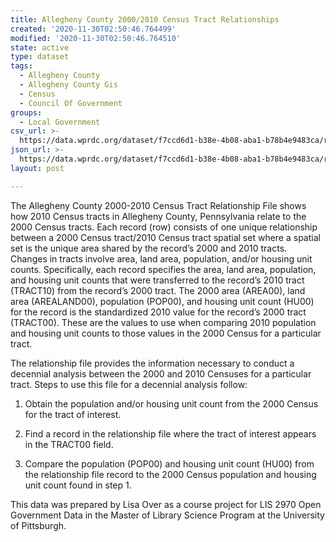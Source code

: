 ```yaml
---
title: Allegheny County 2000/2010 Census Tract Relationships
created: '2020-11-30T02:50:46.764499'
modified: '2020-11-30T02:50:46.764510'
state: active
type: dataset
tags:
  - Allegheny County
  - Allegheny County Gis
  - Census
  - Council Of Government
groups:
  - Local Government
csv_url: >-
  https://data.wprdc.org/dataset/f7ccd6d1-b38e-4b08-aba1-b78b4e9483ca/resource/7a27e5b5-da62-43df-9790-00c0d21d88eb/download/data-dictionary.csv
json_url: >-
  https://data.wprdc.org/dataset/f7ccd6d1-b38e-4b08-aba1-b78b4e9483ca/resource/68a7c778-13ce-44ab-9df0-8e4d647f9d39/download/pa_allegheny_42003.json
layout: post

---
```

The Allegheny County 2000-2010 Census Tract Relationship File shows how 2010 Census tracts in Allegheny County, Pennsylvania relate to the 2000 Census tracts. Each record (row) consists of one unique relationship between a 2000 Census tract/2010 Census tract spatial set where a spatial set is the unique area shared by the record’s 2000 and 2010 tracts. Changes in tracts involve area, land area, population, and/or housing unit counts. Specifically, each record specifies the area, land area, population, and housing unit counts that were transferred to the record’s 2010 tract (TRACT10) from the record’s 2000 tract. The 2000 area (AREA00), land area (AREALAND00), population (POP00), and housing unit count (HU00) for the record is the standardized 2010 value for the record’s 2000 tract (TRACT00). These are the values to use when comparing 2010 population and housing unit counts to those values in the 2000 Census for a particular tract.

The relationship file provides the information necessary to conduct a decennial analysis between the 2000 and 2010 Censuses for a particular tract. Steps to use this file for a decennial analysis follow:

1.	Obtain the population and/or housing unit count from the 2000 Census for the tract of interest.

2.	Find a record in the relationship file where the tract of interest appears in the TRACT00 field. 

3.	Compare the population (POP00) and housing unit count (HU00) from the relationship file record to the 2000 Census population and housing unit count found in step 1.

This data was prepared by Lisa Over as a course project for LIS 2970 Open Government Data in the Master of Library Science Program at the University of Pittsburgh.
